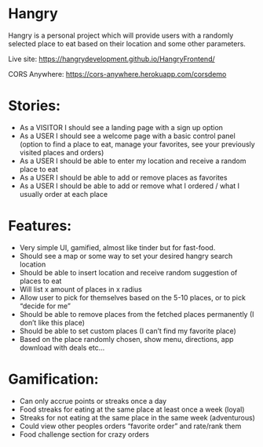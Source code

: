 # Hangry
Hangry is a personal project which will provide users with a randomly selected place to eat based on their location and some other parameters.

Live site: https://hangrydevelopment.github.io/HangryFrontend/

CORS Anywhere: https://cors-anywhere.herokuapp.com/corsdemo

# Stories:
<ul>
<li>As a VISITOR I should see a landing page with a sign up option</li>
<li>As a USER I should see a welcome page with a basic control panel (option to find a place to eat, manage your favorites, see your previously visited places and orders)</li>
<li>As a USER I should be able to enter my location and receive a random place to eat</li>
<li>As a USER I should be able to add or remove places as favorites</li>
<li>As a USER I should be able to add or remove what I ordered / what I usually order at each place</li>
</ul>

# Features:
<ul>
<li>Very simple UI, gamified, almost like tinder but for fast-food.</li>
<li>Should see a map or some way to set your desired hangry search location</li>
<li>Should be able to insert location and receive random suggestion of places to eat</li>
<li>Will list x amount of places in x radius</li>
<li>Allow user to pick for themselves based on the 5-10 places, or to pick “decide for me”</li>
<li>Should be able to remove places from the fetched places permanently (I don’t like this place)</li>
<li>Should be able to set custom places (I can’t find my favorite place)</li>
<li>Based on the place randomly chosen, show menu, directions, app download with deals etc...</li>
</ul>

# Gamification:
<ul>
<li>Can only accrue points or streaks once a day</li>
<li>Food streaks for eating at the same place at least once a week (loyal)</li>
<li>Streaks for not eating at the same place in the same week (adventurous)</li>
<li>Could view other peoples orders “favorite order” and rate/rank them</li>
<li>Food challenge section for crazy orders</li>
</ul>
